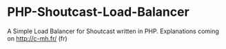 PHP-Shoutcast-Load-Balancer
===========================

A Simple Load Balancer for Shoutcast written in PHP.
Explanations coming on http://c-mh.fr/ (fr)
